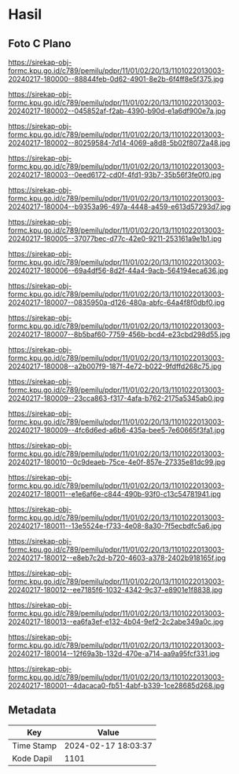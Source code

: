 # Hasil

## Foto C Plano

https://sirekap-obj-formc.kpu.go.id/c789/pemilu/pdpr/11/01/02/20/13/1101022013003-20240217-180000--88844feb-0d62-4901-8e2b-6f4ff8e5f375.jpg

https://sirekap-obj-formc.kpu.go.id/c789/pemilu/pdpr/11/01/02/20/13/1101022013003-20240217-180002--045852af-f2ab-4390-b90d-e1a6df900e7a.jpg

https://sirekap-obj-formc.kpu.go.id/c789/pemilu/pdpr/11/01/02/20/13/1101022013003-20240217-180002--80259584-7d14-4069-a8d8-5b02f8072a48.jpg

https://sirekap-obj-formc.kpu.go.id/c789/pemilu/pdpr/11/01/02/20/13/1101022013003-20240217-180003--0eed6172-cd0f-4fd1-93b7-35b56f3fe0f0.jpg

https://sirekap-obj-formc.kpu.go.id/c789/pemilu/pdpr/11/01/02/20/13/1101022013003-20240217-180004--b9353a96-497a-4448-a459-e613d57293d7.jpg

https://sirekap-obj-formc.kpu.go.id/c789/pemilu/pdpr/11/01/02/20/13/1101022013003-20240217-180005--37077bec-d77c-42e0-9211-253161a9e1b1.jpg

https://sirekap-obj-formc.kpu.go.id/c789/pemilu/pdpr/11/01/02/20/13/1101022013003-20240217-180006--69a4df56-8d2f-44a4-9acb-564194eca636.jpg

https://sirekap-obj-formc.kpu.go.id/c789/pemilu/pdpr/11/01/02/20/13/1101022013003-20240217-180007--0835950a-d126-480a-abfc-64a4f8f0dbf0.jpg

https://sirekap-obj-formc.kpu.go.id/c789/pemilu/pdpr/11/01/02/20/13/1101022013003-20240217-180007--8b5baf60-7759-456b-bcd4-e23cbd298d55.jpg

https://sirekap-obj-formc.kpu.go.id/c789/pemilu/pdpr/11/01/02/20/13/1101022013003-20240217-180008--a2b007f9-187f-4e72-b022-9fdffd268c75.jpg

https://sirekap-obj-formc.kpu.go.id/c789/pemilu/pdpr/11/01/02/20/13/1101022013003-20240217-180009--23cca863-f317-4afa-b762-2175a5345ab0.jpg

https://sirekap-obj-formc.kpu.go.id/c789/pemilu/pdpr/11/01/02/20/13/1101022013003-20240217-180009--4fc6d6ed-a6b6-435a-bee5-7e60665f3fa1.jpg

https://sirekap-obj-formc.kpu.go.id/c789/pemilu/pdpr/11/01/02/20/13/1101022013003-20240217-180010--0c9deaeb-75ce-4e0f-857e-27335e81dc99.jpg

https://sirekap-obj-formc.kpu.go.id/c789/pemilu/pdpr/11/01/02/20/13/1101022013003-20240217-180011--e1e6af6e-c844-490b-93f0-c13c54781941.jpg

https://sirekap-obj-formc.kpu.go.id/c789/pemilu/pdpr/11/01/02/20/13/1101022013003-20240217-180011--13e5524e-f733-4e08-8a30-7f5ecbdfc5a6.jpg

https://sirekap-obj-formc.kpu.go.id/c789/pemilu/pdpr/11/01/02/20/13/1101022013003-20240217-180012--e8eb7c2d-b720-4603-a378-2402b918165f.jpg

https://sirekap-obj-formc.kpu.go.id/c789/pemilu/pdpr/11/01/02/20/13/1101022013003-20240217-180012--ee7185f6-1032-4342-9c37-e8901e1f8838.jpg

https://sirekap-obj-formc.kpu.go.id/c789/pemilu/pdpr/11/01/02/20/13/1101022013003-20240217-180013--ea6fa3ef-e132-4b04-9ef2-2c2abe349a0c.jpg

https://sirekap-obj-formc.kpu.go.id/c789/pemilu/pdpr/11/01/02/20/13/1101022013003-20240217-180014--12f69a3b-132d-470e-a714-aa9a95fcf331.jpg

https://sirekap-obj-formc.kpu.go.id/c789/pemilu/pdpr/11/01/02/20/13/1101022013003-20240217-180001--4dacaca0-fb51-4abf-b339-1ce28685d268.jpg


## Metadata

| Key        | Value               |
| ---------- | ------------------- |
| Time Stamp | 2024-02-17 18:03:37 |
| Kode Dapil | 1101                |



